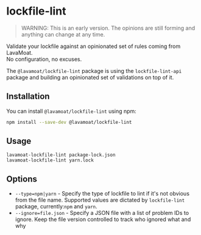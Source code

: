 # lockfile-lint

> WARNING: This is an early version. The opinions are still forming and anything can change at any time.

Validate your lockfile against an opinionated set of rules coming from LavaMoat.  
No configuration, no excuses.

The `@lavamoat/lockfile-lint` package is using the `lockfile-lint-api` package and building an opinionated set of validations on top of it.

## Installation

You can install `@lavamoat/lockfile-lint` using npm:

```sh
npm install --save-dev @lavamoat/lockfile-lint
```

## Usage

```
lavamoat-lockfile-lint package-lock.json
lavamoat-lockfile-lint yarn.lock
```

## Options

- `--type=npm|yarn` - Specify the type of lockfile to lint if it's not obvious from the file name. Supported values are dictated by `lockfile-lint` package, currently:`npm` and `yarn`.
- `--ignore=file.json` - Specify a JSON file with a list of problem IDs to ignore. Keep the file version controlled to track who ignored what and why
